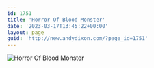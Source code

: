 ```yaml
---
id: 1751
title: 'Horror Of Blood Monster'
date: '2023-03-17T13:45:22+00:00'
layout: page
guid: 'http://new.andydixon.com/?page_id=1751'
---
```


![Horror Of Blood Monster](https://i0.wp.com/assets.g8x2.ldn.idrivee2-23.com/posters/Horror%20Of%20Blood%20Monster%2001.jpg?w=1200&ssl=1 "Horror Of Blood Monster")